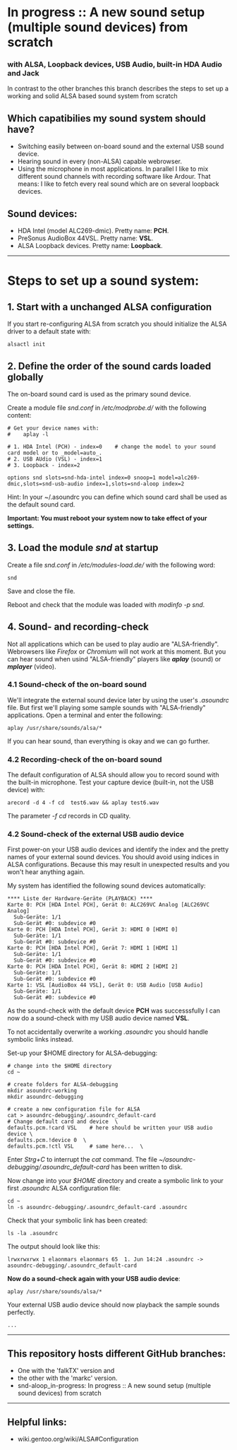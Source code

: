 # In progress :: A new sound setup (multiple sound devices) from scratch 
### with ALSA, Loopback devices, USB Audio, built-in HDA Audio and Jack

In contrast to the other branches this branch describes the steps to set up a working and 
solid ALSA based sound system from scratch

## Which capatibilies my sound system should have?
* Switching easily between on-board sound and the external USB sound device.
* Hearing sound in every (non-ALSA) capable webrowser.
* Using the microphone in most applications. In parallel I like to mix different sound channels with recording software like Ardour. That means: I like to fetch every real sound which are on several loopback devices.


## Sound devices:
* HDA Intel (model ALC269-dmic). Pretty name: __PCH__.
* PreSonus AudioBox 44VSL. Pretty name: __VSL__.
* ALSA Loopback devices. Pretty name: __Loopback__.

---

# Steps to set up a sound system:

## 1. Start with a unchanged ALSA configuration

If you start re-configuring ALSA from scratch you should initialize the ALSA driver to a default state with:
```
alsactl init
```

## 2. Define the order of the sound cards loaded globally

The on-board sound card is used as the primary sound device.

Create a module file _snd.conf_ in _/etc/modprobe.d/_ with the following content:

```
# Get your device names with:
#    aplay -l

# 1. HDA Intel (PCH) - index=0    # change the model to your sound card model or to _model=auto_.
# 2. USB AUdio (VSL) - index=1
# 3. Loopback - index=2

options snd slots=snd-hda-intel index=0 snoop=1 model=alc269-dmic,slots=snd-usb-audio index=1,slots=snd-aloop index=2
```
Hint: In your ~/.asoundrc you can define which sound card shall be used as the default sound card.

__Important: You must reboot your system now to take effect of your settings.__


## 3. Load the module _snd_ at startup

Create a file _snd.conf_ in _/etc/modules-load.de/_ with the following word:

```
snd
```
Save and close the file.

Reboot and check that the module was loaded with _modinfo -p snd_.

## 4. Sound- and recording-check

Not all applications which can be used to play audio are "ALSA-friendly". Webrowsers like _Firefox_ or _Chromium_ will not work at this moment. But you can hear sound when usind "ALSA-friendly" players like ___aplay___ (sound) or ___mplayer___ (video).


### 4.1 Sound-check of the on-board sound

We'll integrate the external sound device later by using the user's _.asoundrc_ file. But first we'll playing some sample sounds with "ALSA-friendly" applications. Open a terminal and enter the following:

```
aplay /usr/share/sounds/alsa/*
```

If you can hear sound, than everything is okay and we can go further.


### 4.2 Recording-check of the on-board sound

The default configuration of ALSA should allow you to record sound with the built-in microphone. 
Test your capture device (built-in, not the USB device) with:

```
arecord -d 4 -f cd  test6.wav && aplay test6.wav
```
The parameter _-f cd_ records in CD quality.


### 4.2 Sound-check of the external USB audio device

First power-on your USB audio devices and identify the index and the pretty names of your 
external sound devices. You should avoid using indices in ALSA configurations. 
Because this may result in unexpected results and you won't hear anything again.

My system has identified the following sound devices automatically:
```
**** Liste der Hardware-Geräte (PLAYBACK) ****
Karte 0: PCH [HDA Intel PCH], Gerät 0: ALC269VC Analog [ALC269VC Analog]
  Sub-Geräte: 1/1
  Sub-Gerät #0: subdevice #0
Karte 0: PCH [HDA Intel PCH], Gerät 3: HDMI 0 [HDMI 0]
  Sub-Geräte: 1/1
  Sub-Gerät #0: subdevice #0
Karte 0: PCH [HDA Intel PCH], Gerät 7: HDMI 1 [HDMI 1]
  Sub-Geräte: 1/1
  Sub-Gerät #0: subdevice #0
Karte 0: PCH [HDA Intel PCH], Gerät 8: HDMI 2 [HDMI 2]
  Sub-Geräte: 1/1
  Sub-Gerät #0: subdevice #0
Karte 1: VSL [AudioBox 44 VSL], Gerät 0: USB Audio [USB Audio]
  Sub-Geräte: 1/1
  Sub-Gerät #0: subdevice #0
```

As the sound-check with the default device __PCH__ was successsfully I can now do a 
sound-check with my USB audio device named __VSL__.

To not accidentally overwrite a working _.asoundrc_ you should handle symbolic links instead.

Set-up your $HOME directory for ALSA-debugging:

```
# change into the $HOME directory
cd ~

# create folders for ALSA-debugging
mkdir asoundrc-working
mkdir asoundrc-debugging

# create a new configuration file for ALSA
cat > asoundrc-debugging/.asoundrc_default-card
# Change default card and device  \
defaults.pcm.!card VSL    # here should be written your USB audio device \
defaults.pcm.!device 0  \
defaults.pcm.!ctl VSL     # same here...  \

```

Enter _Strg+C_ to interrupt the _cat_ command. The file _~/asoundrc-debugging/.asoundrc_default-card_ 
has been written to disk.

Now change into your _$HOME_ directory and create a symbolic link to your first _.asoundrc_ ALSA configuration file:

```
cd ~
ln -s asoundrc-debugging/.asoundrc_default-card .asoundrc
```

Check that your symbolic link has been created:

```
ls -la .asoundrc
```

The output should look like this:

```
lrwxrwxrwx 1 elaonmars elaonmars 65  1. Jun 14:24 .asoundrc -> asoundrc-debugging/.asoundrc_default-card
```

__Now do a sound-check again with your USB audio device__:

```
aplay /usr/share/sounds/alsa/*
```

Your external USB audio device should now playback the sample sounds perfectly.


```...```

---

## This repository hosts different GitHub branches:
* One with the 'falkTX' version and 
* the other with the 'markc' version. 
* snd-aloop_in-progress: In progress :: A new sound setup (multiple sound devices) from scratch

---

## Helpful links:
* wiki.gentoo.org/wiki/ALSA#Configuration
